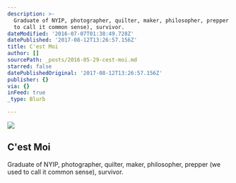 ```yaml
---
description: >-
  Graduate of NYIP, photographer, quilter, maker, philosopher, prepper (we used
  to call it common sense), survivor.
dateModified: '2016-07-07T01:38:49.728Z'
datePublished: '2017-08-12T13:26:57.156Z'
title: C'est Moi
author: []
sourcePath: _posts/2016-05-29-cest-moi.md
starred: false
datePublishedOriginal: '2017-08-12T13:26:57.156Z'
publisher: {}
via: {}
inFeed: true
_type: Blurb

---
```

<article style=""><img src="https://the-grid-user-content.s3-us-west-2.amazonaws.com/fdc62748-fb5a-4d69-a9d4-9276f2e73846.jpg" /><h1>C'est Moi</h1><p>Graduate of NYIP, photographer, quilter, maker, philosopher, prepper (we used to call it common sense), survivor.</p></article>